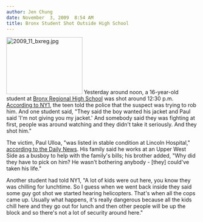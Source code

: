 ```yaml
---
author: Jen Chung
date: November  3, 2009  8:54 AM
title: Bronx Student Shot Outside High School
---
```


<p><span class="mt-enclosure mt-enclosure-image" style="display: inline;"> <img alt="2009_11_bxreg.jpg" src="https://web.archive.org/web/20111111203300im_/http://gothamist.com/attachments/jen/2009_11_bxreg.jpg" width="200" height="150" class="image-left"> </span>Yesterday around noon, a 16-year-old student at <a href="https://web.archive.org/web/20111111203300/http://schools.nyc.gov/SchoolPortals/12/X480/default.htm">Bronx Regional High School</a> was shot around 12:30 p.m.  <a href="https://web.archive.org/web/20111111203300/http://ny1.com/1-all-boroughs-news-content/top_stories/108323/high-school-student-shot-outside-bronx-school">According to NY1</a>, the teen told the police that the suspect was trying to rob him.  And one student said, &quot;They said the boy wanted his jacket and Paul said &apos;I&apos;m not giving you my jacket.&apos; And somebody said they was fighting at first, people was around watching and they didn&apos;t take it seriously. And they shot him.&quot;</p>

<p>The victim, Paul Ulloa, &quot;was listed in stable condition at Lincoln Hospital,&quot; <a href="https://web.archive.org/web/20111111203300/http://www.nydailynews.com/news/ny_crime/2009/11/03/2009-11-03_hs_student_shot_going_to_lunch.html">according to the Daily News</a>.  His family said he works at an Upper West Side as a busboy to help with the family&apos;s bills; his brother added, &quot;Why did they have to pick on him? He wasn&apos;t bothering anybody - [they] could&apos;ve taken his life.&quot;</p>

<p>Another student had told NY1, &quot;A lot of kids were out here, you know they was chilling for lunchtime. So I guess when we went back inside they said some guy got shot we started hearing helicopters. That&apos;s when all the cops came up. Usually what happens, it&apos;s really dangerous because all the kids chill here and they go out for lunch and then other people will be up the block and so there&apos;s not a lot of security around here.&quot; </p>